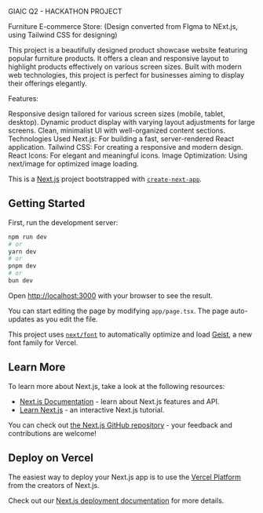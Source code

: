 GIAIC Q2 - HACKATHON PROJECT

Furniture E-commerce Store:
(Design converted from FIgma to NExt.js, using Tailwind CSS for designing)

This project is a beautifully designed product showcase website featuring popular furniture products. It offers a clean and responsive layout to highlight products effectively on various screen sizes. Built with modern web technologies, this project is perfect for businesses aiming to display their offerings elegantly.

Features:

Responsive design tailored for various screen sizes (mobile, tablet, desktop).
Dynamic product display with varying layout adjustments for large screens.
Clean, minimalist UI with well-organized content sections.
Technologies Used
Next.js: For building a fast, server-rendered React application.
Tailwind CSS: For creating a responsive and modern design.
React Icons: For elegant and meaningful icons.
Image Optimization: Using next/image for optimized image loading.

This is a [Next.js](https://nextjs.org) project bootstrapped with [`create-next-app`](https://nextjs.org/docs/app/api-reference/cli/create-next-app).

## Getting Started

First, run the development server:

```bash
npm run dev
# or
yarn dev
# or
pnpm dev
# or
bun dev
```

Open [http://localhost:3000](http://localhost:3000) with your browser to see the result.

You can start editing the page by modifying `app/page.tsx`. The page auto-updates as you edit the file.

This project uses [`next/font`](https://nextjs.org/docs/app/building-your-application/optimizing/fonts) to automatically optimize and load [Geist](https://vercel.com/font), a new font family for Vercel.

## Learn More

To learn more about Next.js, take a look at the following resources:

- [Next.js Documentation](https://nextjs.org/docs) - learn about Next.js features and API.
- [Learn Next.js](https://nextjs.org/learn) - an interactive Next.js tutorial.

You can check out [the Next.js GitHub repository](https://github.com/vercel/next.js) - your feedback and contributions are welcome!

## Deploy on Vercel

The easiest way to deploy your Next.js app is to use the [Vercel Platform](https://vercel.com/new?utm_medium=default-template&filter=next.js&utm_source=create-next-app&utm_campaign=create-next-app-readme) from the creators of Next.js.

Check out our [Next.js deployment documentation](https://nextjs.org/docs/app/building-your-application/deploying) for more details.
